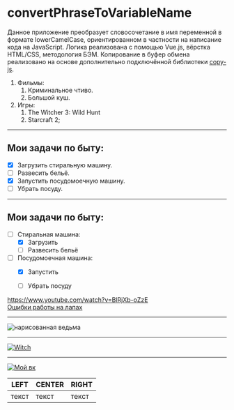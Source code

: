 # convertPhraseToVariableName
Данное приложение преобразует словосочетание в имя переменной в формате lowerCamelCase, ориентированном в частности на написание кода на JavaScript. Логика реализована с помощью Vue.js, вёрстка HTML/CSS, методология БЭМ. Копирование в буфер обмена реализовано на основе дополнительно подключённой библиотеки [copy-js](https://www.npmjs.com/package/copy-js).

1. Фильмы:
    1. Криминальное чтиво.
    2. Большой куш.
2. Игры:
    1. The Witcher 3: Wild Hunt
    2. Starcraft 2; 
____
## Мои задачи по быту: 

+ [X] Загрузить стиральную машину.
+ [ ] Развесить бельё.
+ [X] Запустить посудомоечную машину.
+ [ ] Убрать посуду.
____
## Мои задачи по быту: 
+ [ ] Стиральная машина:
  + [X] Загрузить
  + [ ] Развесить бельё
+ [ ] Посудомоечная машина:
  + [X] Запустить
  + [ ] Убрать посуду


https://www.youtube.com/watch?v=BlRjXb-oZzE    
[Ошибки работы на лапах](https://www.youtube.com/watch?v=BlRjXb-oZzE)
____
![нарисованная ведьма](https://sun9-21.userapi.com/impg/RvuWlAKhAOhTHOY7p7-Zqd1_GrWEorwzdbd1_w/XlYl7fwcjww.jpg?size=1440x1748&quality=96&sign=e06d51d9837917960aa06bcb148d57b3&type=album "ведьма")
____
[![Witch](https://sun9-21.userapi.com/impg/RvuWlAKhAOhTHOY7p7-Zqd1_GrWEorwzdbd1_w/XlYl7fwcjww.jpg?size=1440x1748&quality=96&sign=e06d51d9837917960aa06bcb148d57b3&type=album)](https://www.youtube.com/watch?v=jqt8I8UxtK0)
____
[![Мой вк](https://upload.wikimedia.org/wikipedia/commons/2/21/VK.com-logo.svg)](https://vk.com/akim_boyarinov)


| LEFT | CENTER | RIGHT |
|----|----|----|
|текст|текст|текст|
